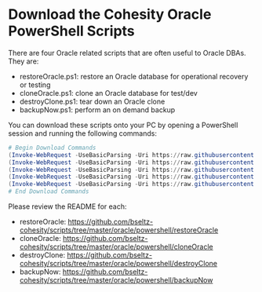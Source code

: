 # Download the Cohesity Oracle PowerShell Scripts

There are four Oracle related scripts that are often useful to Oracle DBAs. They are:

* restoreOracle.ps1: restore an Oracle database for operational recovery or testing
* cloneOracle.ps1: clone an Oracle database for test/dev
* destroyClone.ps1: tear down an Oracle clone
* backupNow.ps1: perform an on demand backup

You can download these scripts onto your PC by opening a PowerShell session and running the following commands:

```powershell
# Begin Download Commands
(Invoke-WebRequest -UseBasicParsing -Uri https://raw.githubusercontent.com/bseltz-cohesity/scripts/master/powershell/cohesity-api/cohesity-api.ps1).content | Out-File cohesity-api.ps1; (Get-Content cohesity-api.ps1) | Set-Content cohesity-api.ps1
(Invoke-WebRequest -UseBasicParsing -Uri https://raw.githubusercontent.com/bseltz-cohesity/scripts/master/oracle/powershell/restoreOracle/restoreOracle.ps1).content | Out-File restoreOracle.ps1; (Get-Content restoreOracle.ps1) | Set-Content restoreOracle.ps1
(Invoke-WebRequest -UseBasicParsing -Uri https://raw.githubusercontent.com/bseltz-cohesity/scripts/master/oracle/powershell/cloneOracle/cloneOracle.ps1).content | Out-File cloneOracle.ps1; (Get-Content cloneOracle.ps1) | Set-Content cloneOracle.ps1
(Invoke-WebRequest -UseBasicParsing -Uri https://raw.githubusercontent.com/bseltz-cohesity/scripts/master/oracle/powershell/destroyClone/destroyClone.ps1).content | Out-File destroyClone.ps1; (Get-Content destroyClone.ps1) | Set-Content destroyClone.ps1
(Invoke-WebRequest -UseBasicParsing -Uri https://raw.githubusercontent.com/bseltz-cohesity/scripts/master/oracle/powershell/backupNow/backupNow.ps1).content | Out-File backupNow.ps1; (Get-Content backupNow.ps1) | Set-Content backupNow.ps1
# End Download Commands
```

Please review the README for each:

* restoreOracle: <https://github.com/bseltz-cohesity/scripts/tree/master/oracle/powershell/restoreOracle>
* cloneOracle: <https://github.com/bseltz-cohesity/scripts/tree/master/oracle/powershell/cloneOracle>
* destroyClone: <https://github.com/bseltz-cohesity/scripts/tree/master/oracle/powershell/destroyClone>
* backupNow: <https://github.com/bseltz-cohesity/scripts/tree/master/oracle/powershell/backupNow>
